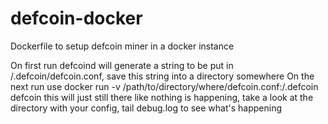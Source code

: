 defcoin-docker
==============

Dockerfile to setup defcoin miner in a docker instance

On first run defcoind will generate a string to be put in /.defcoin/defcoin.conf, save this string into a directory somewhere
On the next run use docker run -v /path/to/directory/where/defcoin.conf:/.defcoin defcoin this will just still there like
nothing is happening, take a look at the directory with your config, tail debug.log to see what's happening
